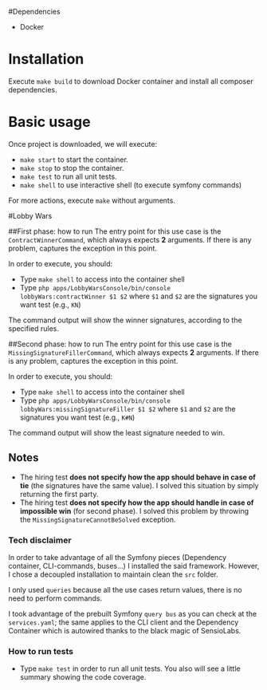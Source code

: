 #Dependencies

- Docker

# Installation

Execute `make build` to download Docker container and install all composer dependencies.

# Basic usage

Once project is downloaded, we will execute:
- `make start` to start the container.
- `make stop` to stop the container.
- `make test` to run all unit tests.
- `make shell` to use interactive shell (to execute symfony commands)

For more actions, execute `make` without arguments.

#Lobby Wars

##First phase: how to run
The entry point for this use case is the `ContractWinnerCommand`, which always expects **2** arguments. If there is any problem, captures the exception in this point. 

In order to execute, you should:
- Type `make shell` to access into the container shell
- Type `php apps/LobbyWarsConsole/bin/console lobbyWars:contractWinner $1 $2` where `$1` and `$2` are the signatures you want test (e.g., `KN`)

The command output will show the winner signatures, according to the specified rules.

##Second phase: how to run
The entry point for this use case is the `MissingSignatureFillerCommand`, which always expects **2** arguments. If there is any problem, captures the exception in this point. 

In order to execute, you should:
- Type `make shell` to access into the container shell
- Type `php apps/LobbyWarsConsole/bin/console lobbyWars:missingSignatureFiller $1 $2` where `$1` and `$2` are the signatures you want test (e.g., `K#N`)

The command output will show the least signature needed to win.

## Notes
- The hiring test **does not specify how the app should behave in case of tie** (the signatures have the same value). I solved this situation by simply returning the first party.
- The hiring test **does not specify how the app should handle in case of impossible win** (for second phase). I solved this problem by throwing the `MissingSignatureCannotBeSolved` exception.  

### Tech disclaimer
In order to take advantage of all the Symfony pieces (Dependency container, CLI-commands, buses...) I installed the said framework. However, I chose a decoupled installation to maintain clean the `src` folder.

I only used `queries` because all the use cases return values, there is no need to perform commands. 

I took advantage of the prebuilt Symfony `query bus` as you can check at the `services.yaml`; the same applies to the CLI client and the Dependency Container which is autowired thanks to the black magic of SensioLabs.

### How to run tests     
- Type `make test` in order to run all unit tests. You also will see a little summary showing the code coverage. 
